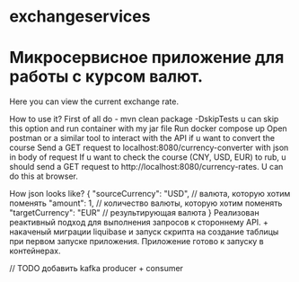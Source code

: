 # exchangeservices

# Микросервисное приложение для работы с курсом валют.

Here you can view the current exchange rate.

How to use it?
First of all do - mvn clean package -DskipTests u can skip this option and run container with my jar file
Run docker compose up
Open postman or a similar tool to interact with the API if u want to convert the course
Send a GET request to localhost:8080/currency-converter with json in body of request
If u want to check the course (CNY, USD, EUR) to rub, u should send a GET request to http://localhost:8080/currency-rates. U can do this at browser.

How json looks like?
{
  "sourceCurrency": "USD", // валюта, которую хотим поменять
  "amount": 1, // количество валюты, которую хотим поменять
  "targetCurrency": "EUR" // результирующая валюта
}
Реализован реактивный подход для выполнения запросов к стороннему API. + накаченый миграции liquibase и запуск скрипта на создание таблицы при первом запуске приложения. Приложение готово к запуску в контейнерах.



// TODO добавить kafka producer + consumer
